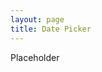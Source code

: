 ```yaml
---
layout: page
title: Date Picker
---
```


Placeholder


<script>
window.onload = function() {
  document.getElementById('/components/date-picker').className = 'nhs-fancy2';
};
</script>
